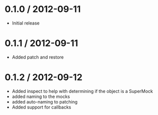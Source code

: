 
0.1.0 / 2012-09-11
==================

  * Initial release

0.1.1 / 2012-09-11
==================

  * Added patch and restore

0.1.2 / 2012-09-12
==================

  * Added inspect to help with determining if the object is a SuperMock
  * added naming to the mocks
  * added auto-naming to patching
  * Added support for callbacks